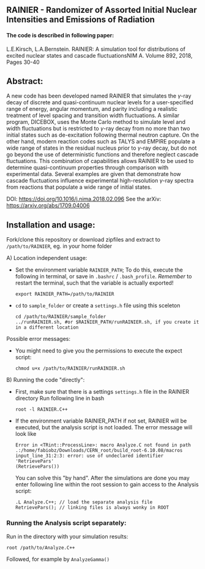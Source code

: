 ## RAINIER - Randomizer of Assorted Initial Nuclear Intensities and Emissions of Radiation

#### The code is described in following paper:
L.E.Kirsch, L.A.Bernstein. RAINIER: A simulation tool for distributions of excited nuclear states and cascade fluctuationsNIM A. Volume 892, 2018, Pages 30-40

## Abstract:
A new code has been developed named RAINIER that simulates the $\gamma$-ray decay of discrete and quasi-continuum nuclear levels for a user-specified range of energy, angular momentum, and parity including a realistic treatment of level spacing and transition width fluctuations. A similar program, DICEBOX, uses the Monte Carlo method to simulate level and width fluctuations but is restricted to $\gamma$-ray decay from no more than two initial states such as de-excitation following thermal neutron capture. On the other hand, modern reaction codes such as TALYS and EMPIRE populate a wide range of states in the residual nucleus prior to $\gamma$-ray decay, but do not go beyond the use of deterministic functions and therefore neglect cascade fluctuations. This combination of capabilities allows RAINIER to be used to determine quasi-continuum properties through comparison with experimental data. Several examples are given that demonstrate how cascade fluctuations influence experimental high-resolution $\gamma$-ray spectra from reactions that populate a wide range of initial states. 

DOI:    https://doi.org/10.1016/j.nima.2018.02.096
See the arXiv: https://arxiv.org/abs/1709.04006

## Installation and usage:
Fork/clone this repository or download zipfiles and extract to `/path/to/RAINIER`, eg. in your home folder

A) Location independent usage:

 * Set the environment variable `RAINIER_PATH`; To do this, execute the following in terminal, or save in `.bashrc` / `.bash_profile`. *Remember* to restart the terminal, such that the variable is actually exported!
    
    ```shell
    export RAINIER_PATH=/path/to/RAINIER
    ```

 * `cd` to `sample_folder` or create a `settings.h` file using this sceleton

    ```shell
    cd /path/to/RAINIER/sample_folder
    ../runRAINIER.sh, #or $RAINIER_PATH/runRAINIER.sh, if you create it in a different location
    ```

Possible error messages:
 * You might need to give you the permissions to execute the expect script:

    ```shell
    chmod u+x /path/to/RAINIER/runRAINIER.sh
    ```


B) Running the code "directly":

* First, make sure that there is a settings `settings.h` file in the RAINIER directory
Run following line in bash

      root -l RAINIER.C++

* If the environment variable RAINIER_PATH if not set, RAINIER will be executed, but the analysis script is not loaded. The error message will look like

    ```
    Error in <TRint::ProcessLine>: macro Analyze.C not found in path .:/home/fabiobz/Downloads/CERN_root/build_root-6.10.08/macros
    input_line_31:2:3: error: use of undeclared identifier 'RetrievePars'
    (RetrievePars())
    ```  
   You can solve this "by hand".  After the simulations are done you may enter following line within the root session to gain access to the Analysis script:

      .L Analyze.C++; // load the separate analysis file
      RetrievePars(); // linking files is always wonky in ROOT


### Running the Analysis script separately:
Run in the directory with your simulation results:

    root /path/to/Analyze.C++
Followed, for example by `AnalyzeGamma()`
